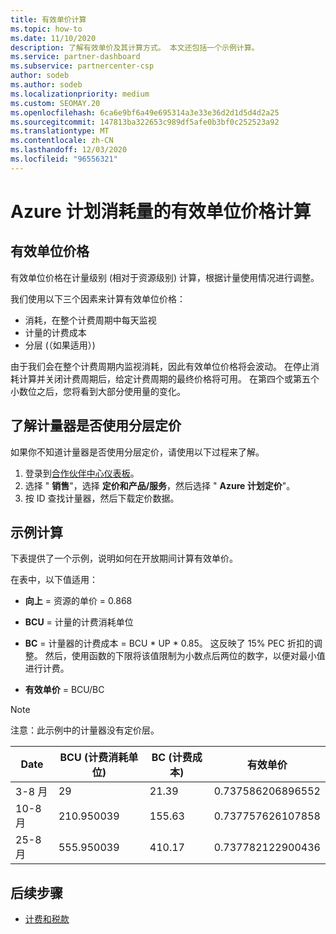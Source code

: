 ```yaml
---
title: 有效单价计算
ms.topic: how-to
ms.date: 11/10/2020
description: 了解有效单价及其计算方式。 本文还包括一个示例计算。
ms.service: partner-dashboard
ms.subservice: partnercenter-csp
author: sodeb
ms.author: sodeb
ms.localizationpriority: medium
ms.custom: SEOMAY.20
ms.openlocfilehash: 6ca6e9bf6a49e695314a3e33e36d2d1d5d4d2a25
ms.sourcegitcommit: 147813ba322653c989df5afe0b3bf0c252523a92
ms.translationtype: MT
ms.contentlocale: zh-CN
ms.lasthandoff: 12/03/2020
ms.locfileid: "96556321"
---
```

# <a name="effective-unit-price-calculation-for-azure-plan-consumption"></a>Azure 计划消耗量的有效单位价格计算

## <a name="the-effective-unit-price"></a>有效单位价格

有效单位价格在计量级别 (相对于资源级别) 计算，根据计量使用情况进行调整。

我们使用以下三个因素来计算有效单位价格：

- 消耗，在整个计费周期中每天监视
- 计量的计费成本
- 分层 (（如果适用）) 

由于我们会在整个计费周期内监视消耗，因此有效单位价格将会波动。 在停止消耗计算并关闭计费周期后，给定计费周期的最终价格将可用。 在第四个或第五个小数位之后，您将看到大部分使用量的变化。

## <a name="find-out-whether-your-meter-uses-tiered-pricing"></a>了解计量器是否使用分层定价

如果你不知道计量器是否使用分层定价，请使用以下过程来了解。 

1. 登录到[合作伙伴中心仪表板](https://partner.microsoft.com/dashboard/)。
2. 选择 " **销售**"，选择 **定价和产品/服务**，然后选择 " **Azure 计划定价**"。
3. 按 ID 查找计量器，然后下载定价数据。 

## <a name="sample-calculation"></a>示例计算

下表提供了一个示例，说明如何在开放期间计算有效单价。

在表中，以下值适用： 

- **向上** = 资源的单价 = 0.868

- **BCU** = 计量的计费消耗单位

- **BC** = 计量器的计费成本 = BCU * UP * 0.85。 这反映了 15% PEC 折扣的调整。 然后，使用函数的下限将该值限制为小数点后两位的数字，以便对最小值进行计费。 

- **有效单价** = BCU/BC

>[!NOTE]
>注意：此示例中的计量器没有定价层。

| Date | BCU (计费消耗单位)  | BC (计费成本)  | 有效单价 |
| ------ | ----------- | ----------- | ----------- |  
| 3-8 月 | 29 | 21.39 | 0.737586206896552 |
| 10-8 月 | 210.950039 | 155.63 | 0.737757626107858 |
| 25-8 月 | 555.950039 | 410.17 | 0.737782122900436 |

## <a name="next-steps"></a>后续步骤

- [计费和税款](billing.md)
